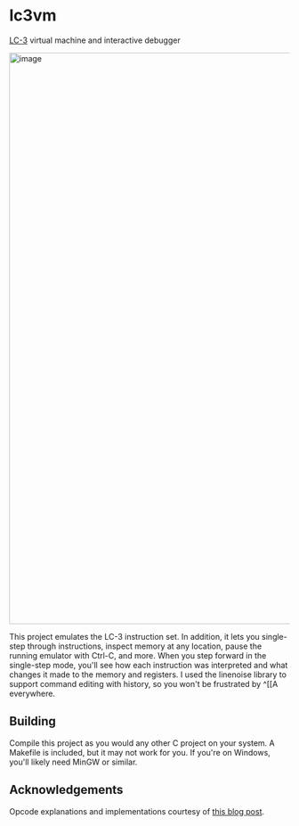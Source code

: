 # lc3vm
[LC-3](https://en.wikipedia.org/wiki/Little_Computer_3) virtual machine and interactive debugger

<img width="1026" alt="image" src="https://github.com/jackwherry/lc3vm/assets/17338790/4bb41f14-4464-416e-82af-05cb338e730c">


This project emulates the LC-3 instruction set. In addition, it lets you single-step through instructions, inspect memory at any location, pause the running emulator with Ctrl-C, and more. When you step forward in the single-step mode, you'll see how each instruction was interpreted and what changes it made to the memory and registers. I used the linenoise library to support command editing with history, so you won't be frustrated by ^[[A everywhere. 

## Building
Compile this project as you would any other C project on your system. A Makefile is included, but it may not work for you. If you're on Windows, you'll likely need MinGW or similar.

## Acknowledgements
Opcode explanations and implementations courtesy of [this blog post](https://www.jmeiners.com/lc3-vm/).
